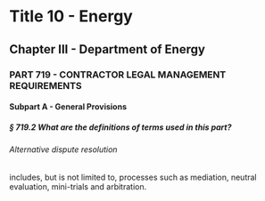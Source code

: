 
# Title 10 - Energy
## Chapter III - Department of Energy
### PART 719 - CONTRACTOR LEGAL MANAGEMENT REQUIREMENTS
#### Subpart A - General Provisions
##### § 719.2 What are the definitions of terms used in this part?
###### Alternative dispute resolution

includes, but is not limited to, processes such as mediation, neutral evaluation, mini-trials and arbitration.
